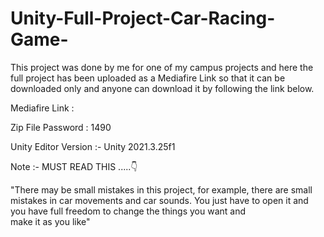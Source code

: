 # Unity-Full-Project-Car-Racing-Game-
This project was done by me for one of my campus projects and here the full project has been uploaded as a Mediafire Link so that it can be downloaded only and anyone can download it by following the link below.

Mediafire Link :  

Zip File Password : 1490

Unity Editor Version :- Unity 2021.3.25f1


Note :- MUST READ THIS .....👇

"There may be small mistakes in this project, for example, there are small mistakes in car movements and car sounds.  You just have to open it and you have full freedom to change the things you want and make it as you like"
